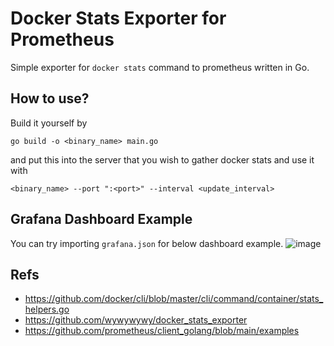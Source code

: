 # Docker Stats Exporter for Prometheus
Simple exporter for `docker stats` command to prometheus written in Go.

## How to use?
Build it yourself by

```go build -o <binary_name> main.go```  

and put this into the server that you wish to gather docker stats and use it with

```
<binary_name> --port ":<port>" --interval <update_interval>
```

## Grafana Dashboard Example
You can try importing `grafana.json` for below dashboard example.
<img width="full" alt="image" src="https://github.com/RiwEZ/docker-stats-exporter/assets/55591062/342d15ba-179d-450d-b14e-496154c97b98">

## Refs 
- https://github.com/docker/cli/blob/master/cli/command/container/stats_helpers.go
- https://github.com/wywywywy/docker_stats_exporter
- https://github.com/prometheus/client_golang/blob/main/examples
